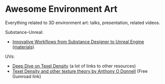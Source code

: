 # Awesome Environment Art
Everything related to 3D environment art: talks, presentation, related videos.


Substance-Unreal:
  - [Innovative Workflows from Substance Designer to Unreal Engine (materials)](https://www.youtube.com/watch?v=PmvBlbLeuC4)

UVs:
  - [Deep Dive on Texel Density](https://www.beyondextent.com/deep-dives/deepdive-texeldensity) (a lot of links to other resources)
  - [Texel Density and other texture theory by Anthony O Donnell](https://antodonnell.gumroad.com/l/rHAIO?layout=profile&recommended_by=library) (Free Gumroad link)
